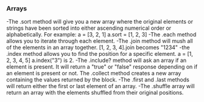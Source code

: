 ### Arrays
-The .sort method will give you a new array where the original elements or strings have been sorted into either ascending numerical order or alphabetically.
For example: a = [3, 2, 1]
             a.sort = [1, 2, 3]
-The .each method allows you to iterate through each element.
-The .join method will mush all of the elements in an array together.
    [1, 2, 3, 4].join becomes "1234"
-the .index method allows you to find the position for a specific element.
  a = [1, 2, 3, 4, 5] a.index("3") is 2.
-The .include? method will ask an array if an element is present. It will return a "true" or "false" response depending on if an element is present or not.
The .collect method creates a new array containing the values returned by the block.
-The .first and .last methods will return either the first or last element of an array.
-The .shuffle array will return an array with the elements shuffled from their original positions.
